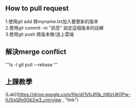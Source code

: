 ## How to pull request
1.使用git add <file> 將myname.txt加入要更新的版本  
2.使用git commit -m "訊息" 設定這個版本的註解  
3.使用git push 將版本推/送上雲端  

## 解決merge conflict
'''ls -l
git pull --rebase
'''

## 上課教學
[Lab](https://drive.google.com/file/d/1VbJf0k_hWzUK0Pw-tUSgQfn0Gb2w3_cm/view , "link")
